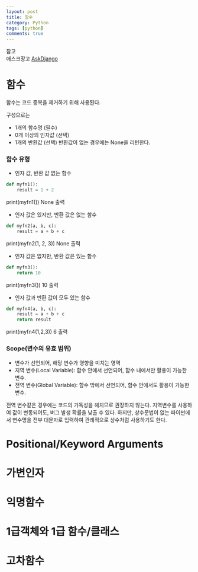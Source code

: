 ```yaml
---
layout: post
title: 함수
category: Python
tags: [python]
comments: true
---
```


참고  
애스크장고  [AskDjango](https://www.askcompany.kr/)

# 함수  
함수는 코드 중복을 제거하기 위해 사용된다.

구성으로는
- 1개의 함수명 (필수)
- 0개 이상의 인자값 (선택)
- 1개의 반환값 (선택) 반환값이 없는 경우에는 None을 리턴한다.

### 함수 유형
- 인자 값, 반환 값 없는 함수
```python
def myfn1():
    result = 1 + 2
```
print(myfn1())
None 출력

- 인자 값은 있지만, 반환 값은 없는 함수
```python
def myfn2(a, b, c):
    result = a + b + c
```
print(myfn2(1, 2, 3))
None 출력

- 인자 값은 없지만, 반환 값은 있는 함수
```python
def myfn3():
    return 10
```
print(myfn3())
10 출력

- 인자 값과 반환 값이 모두 있는 함수
```python
def myfn4(a, b, c):
    result = a + b + c
    return result
```
print(myfn4(1,2,3))
6 출력

### Scope(변수의 유효 범위)
- 변수가 선언되어, 해당 변수가 영향을 미치는 영역
- 지역 변수(Local Variable): 함수 안에서 선언되어, 함수 내에서만 활용이 가능한 변수.
- 전역 변수(Global Variable): 함수 밖에서 선언되어, 함수 안에서도 활용이 가능한 변수.

전역 변수같은 경우에는 코드의 가독성을 헤치므로 권장하지 않는다. 지역변수를 사용하여 값이 변동되어도, 버그 발생 확률을 낮출 수 있다.
하지만, 상수문법이 없는 파이썬에서 변수명을 전부 대문자로 입력하여 관례적으로 상수처럼 사용하기도 한다.

# Positional/Keyword Arguments

# 가변인자

# 익명함수

# 1급객체와 1급 함수/클래스

# 고차함수
